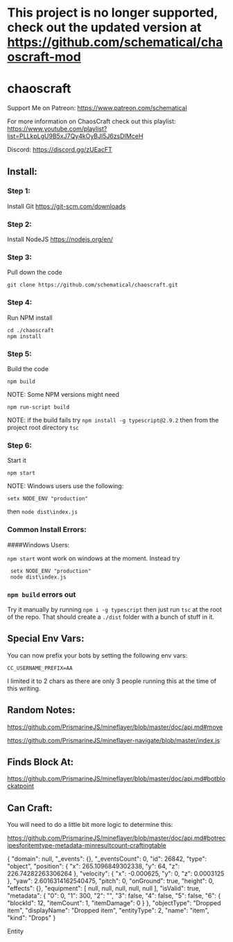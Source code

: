 # This project is no longer supported, check out the updated version at https://github.com/schematical/chaoscraft-mod 

# chaoscraft

Support Me on Patreon:
https://www.patreon.com/schematical

For more information on ChaosCraft check out this playlist: https://www.youtube.com/playlist?list=PLLkpLgU9B5xJ7Qy4kOyBJl5J6zsDIMceH

Discord: https://discord.gg/zUEacFT

## Install:

### Step 1:
Install Git
https://git-scm.com/downloads


### Step 2:
Install NodeJS
https://nodejs.org/en/

### Step 3:
Pull down the code
```
git clone https://github.com/schematical/chaoscraft.git
```

### Step 4:
Run NPM install
```
cd ./chaoscraft
npm install
```

### Step 5:
Build the code
```
npm build
```
NOTE: Some NPM versions might need
```
npm run-script build
```

NOTE: if the build fails try
```npm install -g typescript@2.9.2```
then from the project root directory
```tsc```

### Step 6:
Start it
```
npm start
```

NOTE: Windows users use the following:
```
setx NODE_ENV "production"
```
then
```node dist\index.js```




### Common Install Errors:


####Windows Users:

`npm start` wont work on windows at the moment.
Instead try
```
 setx NODE_ENV "production"
 node dist\index.js
```

### `npm build` errors out

Try it manually by running `npm i -g typescript` then just run `tsc` at the root of the repo. That should create a `./dist` folder with a bunch of stuff in it.


## Special Env Vars:
You can now prefix your bots by setting the following env vars:
```
CC_USERNAME_PREFIX=AA
```
I limited it to 2 chars as there are only 3 people running this at the time of this writing.


## Random Notes:

https://github.com/PrismarineJS/mineflayer/blob/master/doc/api.md#move

https://github.com/PrismarineJS/mineflayer-navigate/blob/master/index.js


## Finds Block At:
https://github.com/PrismarineJS/mineflayer/blob/master/doc/api.md#botblockatpoint


## Can Craft:
You will need to do a little bit more logic to determine this:

https://github.com/PrismarineJS/mineflayer/blob/master/doc/api.md#botrecipesforitemtype-metadata-minresultcount-craftingtable




{
  "domain": null,
  "_events": {},
  "_eventsCount": 0,
  "id": 26842,
  "type": "object",
  "position": {
    "x": 265.1096849302338,
    "y": 64,
    "z": 226.74282263306264
  },
  "velocity": {
    "x": -0.000625,
    "y": 0,
    "z": 0.0003125
  },
  "yaw": 2.6016314162540475,
  "pitch": 0,
  "onGround": true,
  "height": 0,
  "effects": {},
  "equipment": [
    null,
    null,
    null,
    null,
    null
  ],
  "isValid": true,
  "metadata": {
    "0": 0,
    "1": 300,
    "2": "",
    "3": false,
    "4": false,
    "5": false,
    "6": {
      "blockId": 12,
      "itemCount": 1,
      "itemDamage": 0
    }
  },
  "objectType": "Dropped item",
  "displayName": "Dropped item",
  "entityType": 2,
  "name": "item",
  "kind": "Drops"
}












Entity
